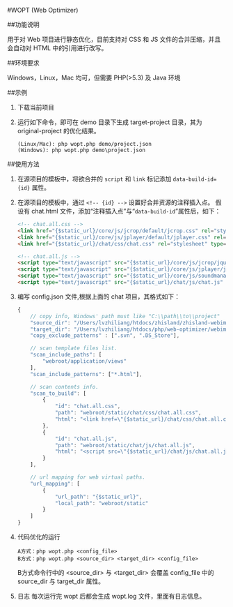 #WOPT (Web Optimizer)

##功能说明

用于对 Web 项目进行静态优化，目前支持对 CSS 和 JS 文件的合并压缩，并且会自动对 HTML 中的引用进行改写。

##环境要求

Windows，Linux，Mac 均可，但需要 PHP(>5.3) 及 Java 环境

##示例

1. 下载当前项目

2. 运行如下命令，即可在 demo 目录下生成 target-project 目录，其为 original-project 的优化结果。
	```
	(Linux/Mac): php wopt.php demo/project.json
	(Windows): php wopt.php demo\project.json
	```


##使用方法

1.  在源项目的模板中，将欲合并的 `script` 和 `link` 标记添加 `data-build-id={id}` 属性。

2.	在源项目的模板中，通过 `<!-- {id} -->` 设置好合并资源的注释插入点。
	假设有 chat.html 文件，添加“注释插入点”与“`data-build-id`”属性后，如下：

	```html
	<!-- chat.all.css -->
	<link href="{$static_url}/core/js/jcrop/default/jcrop.css" rel="stylesheet" type="text/css" data-build-id="chat.all.css"/>
	<link href="{$static_url}/core/js/jplayer/default/jplayer.css" rel="stylesheet" type="text/css" data-build-id="chat.all.css"/>
	<link href="{$static_url}/chat/css/chat.css" rel="stylesheet" type="text/css" data-build-id="chat.all.css"/>

	<!-- chat.all.js -->
	<script type="text/javascript" src="{$static_url}/core/js/jcrop/jquery.jcrop.js" data-build-id="chat.all.js"></script>
	<script type="text/javascript" src="{$static_url}/core/js/jplayer/jquery.jplayer.js" data-build-id="chat.all.js"></script>
	<script type="text/javascript" src="{$static_url}/core/js/soundmanager2/soundmanager2.js" data-build-id="chat.all.js"></script>
	<script type="text/javascript" src="{$static_url}/chat/js/chat.js" data-build-id="chat.all.js"></script>
	```

3.  编写 config.json 文件,根据上面的 chat 项目，其格式如下：

	```javascript
	{
		// copy info, Windows' path must like "C:\\path\\to\\project"
		"source_dir": "/Users/lvzhiliang/htdocs/zhisland/zhisland-webim-dev",
		"target_dir": "/Users/lvzhiliang/htdocs/php/web-optimizer/webim",
		"copy_exclude_patterns" : [".svn", ".DS_Store"],

		// scan template files list.
		"scan_include_paths": [
			"webroot/application/views"
		],
		"scan_include_patterns": ["*.html"],

		// scan contents info.
		"scan_to_build": [
			{
				"id": "chat.all.css",
				"path": "webroot/static/chat/css/chat.all.css",
				"html": "<link href=\"{$static_url}/chat/css/chat.all.css\" rel=\"stylesheet\" type=\"text/css\" />"
			},
			{
				"id": "chat.all.js",
				"path": "webroot/static/chat/js/chat.all.js",
				"html": "<script src=\"{$static_url}/chat/js/chat.all.js\" type=\"text/javascript\"></script>"
			}
		],

		// url mapping for web virtual paths.
		"url_mapping": [
			{
				"url_path": "{$static_url}",
				"local_path": "webroot/static"
			}
		]
	}
	```

4.  代码优化的运行
	```
	A方式：php wopt.php <config_file>
	B方式：php wopt.php <source_dir> <target_dir> <config_file>
	```
	B方式命令行中的 <source_dir> 与 <target_dir> 会覆盖 config_file 中的 source_dir 与 target_dir 属性。

5.  日志
	每次运行完 wopt 后都会生成 wopt.log 文件，里面有日志信息。
